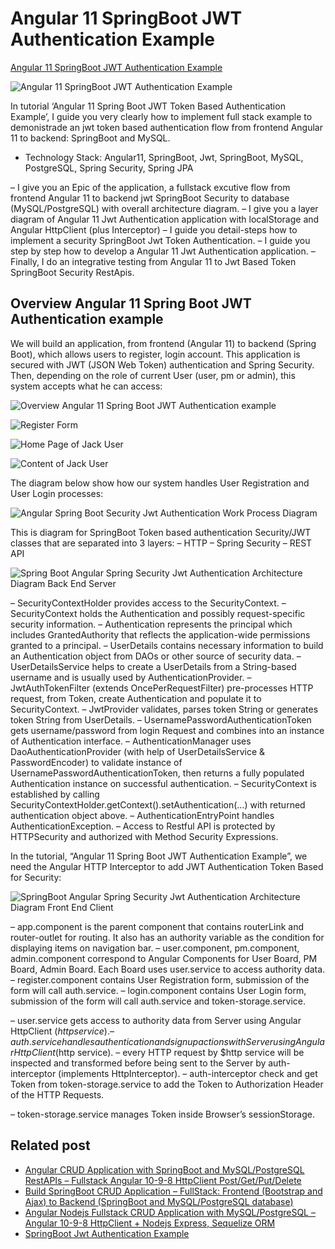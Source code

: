 # Angular 11 SpringBoot JWT Authentication Example

[Angular 11 SpringBoot JWT Authentication Example](https://loizenai.com/angular-11-spring-boot-jwt-authentication-example/)

![Angular 11 SpringBoot JWT Authentication Example](https://loizenai.com/wp-content/uploads/2020/12/Angular-11-SpringBoot-Jwt-Authentication-Example-1.png)

In tutorial ‘Angular 11 Spring Boot JWT Token Based Authentication Example’, I guide you very clearly how to implement full stack example to demonistrade an jwt token based authentication flow from frontend Angular 11 to backend: SpringBoot and MySQL.

* Technology Stack: Angular11, SpringBoot, Jwt, SpringBoot, MySQL, PostgreSQL, Spring Security, Spring JPA

– I give you an Epic of the application, a fullstack excutive flow from frontend Angular 11 to backend jwt SpringBoot Security to database (MySQL/PostgreSQL) with overall architecture diagram.
– I give you a layer diagram of Angular 11 Jwt Authentication application with localStorage and Angular HttpClient (plus Interceptor)
– I guide you detail-steps how to implement a security SpringBoot Jwt Token Authentication.
– I guide you step by step how to develop a Angular 11 Jwt Authentication application.
– Finally, I do an integrative testing from Angular 11 to Jwt Based Token SpringBoot Security RestApis.

## Overview Angular 11 Spring Boot JWT Authentication example
We will build an application, from frontend (Angular 11) to backend (Spring Boot), which allows users to register, login account. This application is secured with JWT (JSON Web Token) authentication and Spring Security. Then, depending on the role of current User (user, pm or admin), this system accepts what he can access:

![Overview Angular 11 Spring Boot JWT Authentication example](https://loizenai.com/wp-content/uploads/2020/05/Angular-Login-Form.png)

![Register Form](https://loizenai.com/wp-content/uploads/2020/05/Register-Form.png)

![Home Page of Jack User](https://loizenai.com/wp-content/uploads/2020/05/Home-Page-of-Jack-User.png)

![Content of Jack User](https://loizenai.com/wp-content/uploads/2020/05/Content-of-Jack-User.png)

The diagram below show how our system handles User Registration and User Login processes:

![Angular Spring Boot Security Jwt Authentication Work Process Diagram](https://loizenai.com/wp-content/uploads/2020/05/Angular-Spring-Boot-Security-Jwt-Authentication-Work-Process-Diagram.png)

This is diagram for SpringBoot Token based authentication Security/JWT classes that are separated into 3 layers:
– HTTP
– Spring Security
– REST API

![Spring Boot Angular Spring Security Jwt Authentication Architecture Diagram Back End Server](https://loizenai.com/wp-content/uploads/2020/05/Spring-Boot-Angular-Spring-Security-Jwt-Authentication-Architecture-Diagram-Back-End-Server.png)

– SecurityContextHolder provides access to the SecurityContext.
– SecurityContext holds the Authentication and possibly request-specific security information.
– Authentication represents the principal which includes GrantedAuthority that reflects the application-wide permissions granted to a principal.
– UserDetails contains necessary information to build an Authentication object from DAOs or other source of security data.
– UserDetailsService helps to create a UserDetails from a String-based username and is usually used by AuthenticationProvider.
– JwtAuthTokenFilter (extends OncePerRequestFilter) pre-processes HTTP request, from Token, create Authentication and populate it to SecurityContext.
– JwtProvider validates, parses token String or generates token String from UserDetails.
– UsernamePasswordAuthenticationToken gets username/password from login Request and combines into an instance of Authentication interface.
– AuthenticationManager uses DaoAuthenticationProvider (with help of UserDetailsService & PasswordEncoder) to validate instance of UsernamePasswordAuthenticationToken, then returns a fully populated Authentication instance on successful authentication.
– SecurityContext is established by calling SecurityContextHolder.getContext().setAuthentication(…​) with returned authentication object above.
– AuthenticationEntryPoint handles AuthenticationException.
– Access to Restful API is protected by HTTPSecurity and authorized with Method Security Expressions.

In the tutorial, “Angular 11 Spring Boot JWT Authentication Example”, we need the Angular HTTP Interceptor to add JWT Authentication Token Based for Security:

![SpringBoot Angular Spring Security Jwt Authentication Architecture Diagram Front End Client](https://loizenai.com/wp-content/uploads/2020/05/SpringBoot-Angular-Spring-Security-Jwt-Authentication-Architecture-Diagram-Front-End-Client.png)

– app.component is the parent component that contains routerLink and router-outlet for routing. It also has an authority variable as the condition for displaying items on navigation bar.
– user.component, pm.component, admin.component correspond to Angular Components for User Board, PM Board, Admin Board. Each Board uses user.service to access authority data.
– register.component contains User Registration form, submission of the form will call auth.service.
– login.component contains User Login form, submission of the form will call auth.service and token-storage.service.

– user.service gets access to authority data from Server using Angular HttpClient ($http service).
– auth.service handles authentication and signup actions with Server using Angular HttpClient ($http service).
– every HTTP request by $http service will be inspected and transformed before being sent to the Server by auth-interceptor (implements HttpInterceptor).
– auth-interceptor check and get Token from token-storage.service to add the Token to Authorization Header of the HTTP Requests.

– token-storage.service manages Token inside Browser’s sessionStorage.

## Related post

- [Angular CRUD Application with SpringBoot and MySQL/PostgreSQL RestAPIs – Fullstack Angular 10-9-8 HttpClient Post/Get/Put/Delete](https://loizenai.com/angular-crud-application-with-springboot-and-mysql-postgresql-restapis-fullstack-angular-httpclient-post-get-put-delete/)
- [Build SpringBoot CRUD Application – FullStack: Frontend (Bootstrap and Ajax) to Backend (SpringBoot and MySQL/PostgreSQL database)](https://loizenai.com/build-springboot-crud-application-fullstack-frontend-bootstrap-and-ajax-to-backend-springboot-and-mysql-postgresql-database/)
- [Angular Nodejs Fullstack CRUD Application with MySQL/PostgreSQL – Angular 10-9-8 HttpClient + Nodejs Express, Sequelize ORM](https://loizenai.com/angular-nodejs-fullstack-crud-application-with-mysql-postgresql-angular-10-9-8-httpclient-client-nodejs-express-sequelize-orm/)
- [SpringBoot Jwt Authentication Example](https://loizenai.com/spring-boot-security-jwt-authentication-example-mysql-postgresql-spring-jpa-restapis/)

